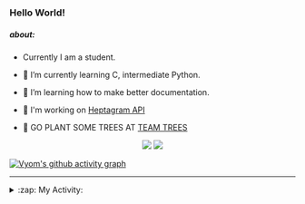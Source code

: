 ### Hello World!

##### about:
- Currently I am a student.
- 🌱 I’m currently learning C, intermediate Python.
- 🌱 I’m learning how to make better documentation.
- 🌱 I'm working on [Heptagram API](https://github.com/Heptagram-Bot/api)

- 🌱 GO PLANT SOME TREES AT [TEAM TREES](https://teamtrees.org/)

<p align="center">
  <a href="https://twitter.com/Vyvy_viM"><img target="_blank" src="https://img.shields.io/badge/twitter%20@Vyvy_viM-0D95E8?style=for-the-badge&logo=twitter&logoColor=white"/></a> 
  <a href="https://vyvy-vi.github.io/portfolio"><img target="_blank" src="https://img.shields.io/badge/-I_love_open_source-green?style=for-the-badge&logo=github&logoColor=black"/></a> 
</p>

[![Vyom's github activity graph](https://activity-graph.herokuapp.com/graph?username=Vyvy-vi)](https://github.com/ashutosh00710/github-readme-activity-graph)

---
<details>
  <summary>:zap: My Activity:</summary>
  
<!--START_SECTION:waka-->
**I'm a Night 🦉** 

```text
🌞 Morning    40 commits     █░░░░░░░░░░░░░░░░░░░░░░░░   6.34% 
🌆 Daytime    145 commits    █████░░░░░░░░░░░░░░░░░░░░   22.98% 
🌃 Evening    221 commits    ████████░░░░░░░░░░░░░░░░░   35.02% 
🌙 Night      225 commits    █████████░░░░░░░░░░░░░░░░   35.66%

```
📅 **I'm Most Productive on Sunday** 

```text
Monday       64 commits     ██░░░░░░░░░░░░░░░░░░░░░░░   10.14% 
Tuesday      83 commits     ███░░░░░░░░░░░░░░░░░░░░░░   13.15% 
Wednesday    89 commits     ███░░░░░░░░░░░░░░░░░░░░░░   14.1% 
Thursday     76 commits     ███░░░░░░░░░░░░░░░░░░░░░░   12.04% 
Friday       53 commits     ██░░░░░░░░░░░░░░░░░░░░░░░   8.4% 
Saturday     92 commits     ███░░░░░░░░░░░░░░░░░░░░░░   14.58% 
Sunday       174 commits    ███████░░░░░░░░░░░░░░░░░░   27.58%

```


📊 **This Week I Spent My Time On** 

```text
🔥 Editors: 
Vim                      4 hrs 11 mins       █████████████████████████   100.0%

🐱‍💻 Projects: 
commit-your-code-bot     1 hr 38 mins        █████████░░░░░░░░░░░░░░░░   39.06% 
api                      1 hr 18 mins        ███████░░░░░░░░░░░░░░░░░░   31.11% 
TEC-welcome-bot          28 mins             ██░░░░░░░░░░░░░░░░░░░░░░░   11.25% 
discord-bot              23 mins             ██░░░░░░░░░░░░░░░░░░░░░░░   9.46% 
MeetingAttendanceDiscordB20 mins             ██░░░░░░░░░░░░░░░░░░░░░░░   8.06%

```


 Last Updated on 14/10/2021
<!--END_SECTION:waka-->
</details>
